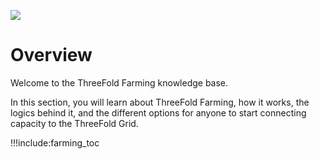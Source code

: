 ![](img/grid_banner.jpg)

# Overview

Welcome to the ThreeFold Farming knowledge base.

In this section, you will learn about ThreeFold Farming, how it works, the logics behind it, and the different options for anyone to start connecting capacity to the ThreeFold Grid.

!!!include:farming_toc




